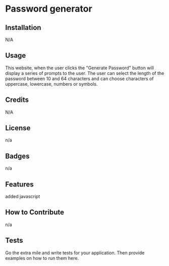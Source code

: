 # Password generator

## Installation

N/A

## Usage

This website, when the user clicks the "Generate Password" button will display a series of prompts to the user. The user can select the length of the password between 10 and 64 characters and can choose characters of uppercase, lowercase, numbers or symbols.

## Credits

N/A

## License

n/a

## Badges

n/a

## Features

added javascript

## How to Contribute

n/a

## Tests

Go the extra mile and write tests for your application. Then provide examples on how to run them here.
